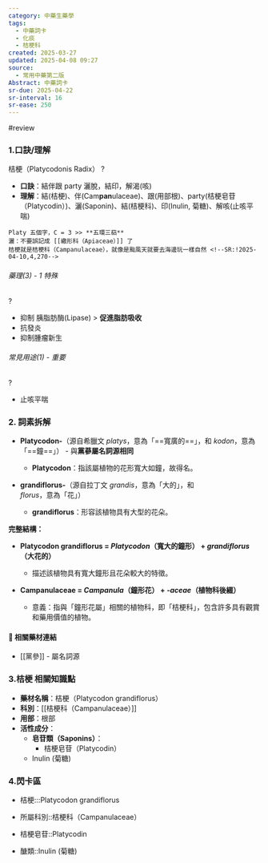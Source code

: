 ```yaml
---
category: 中藥生藥學
tags:
  - 中藥詞卡
  - 化痰
  - 桔梗科
created: 2025-03-27
updated: 2025-04-08 09:27
source:
  - 常用中藥第二版
Abstract: 中藥詞卡
sr-due: 2025-04-22
sr-interval: 16
sr-ease: 250
---
```

#review 
### 1.口訣/理解
桔梗（Platycodonis Radix）
?
- **口訣**：結伴跟 party 灑脫，結印，解渴(咳)
- **理解**：結(桔梗)、伴(Cam**pan**ulaceae)、跟(用部根)、party(桔梗皂苷（Platycodin）)、灑(Saponin)、結(桔梗科)、印(Inulin, 菊糖)、解咳(止咳平喘)
> 
	Platy 五個字，C = 3 >> **五環三萜**
	灑：不要誤記成 [[繖形科（Apiaceae）]] 了
	桔梗就是桔梗科（Campanulaceae），就像是颱風天就要去海邊玩一樣自然 <!--SR:!2025-04-10,4,270-->

###### 藥理(3) - 1 特殊
?
- 抑制 胰脂肪酶(Lipase) > **促進脂肪吸收**
- 抗發炎
- 抑制腫瘤新生 <!--SR:!2025-04-07,1,230-->

###### 常見用途(1) - 重要
?
- 止咳平喘 <!--SR:!2025-04-09,3,250-->


### 2. 詞素拆解

- **Platycodon-**（源自希臘文 *platys*，意為「==寬廣的==」，和 *kodon*，意為「==鐘==」） - 與**黨蔘屬名詞源相同**
  - **Platycodon**：指該屬植物的花形寬大如鐘，故得名。 

- **grandiflorus-**（源自拉丁文 *grandis*，意為「大的」，和 *florus*，意為「花」）
  - **grandiflorus**：形容該植物具有大型的花朵。

**完整結構：**

- **Platycodon grandiflorus = *Platycodon*（寬大的鐘形） + *grandiflorus*（大花的）**
  - 描述該植物具有寬大鐘形且花朵較大的特徵。

- **Campanulaceae = *Campanula*（鐘形花） + *-aceae*（植物科後綴）**
  - 意義：指與「鐘形花屬」相關的植物科，即「桔梗科」，包含許多具有觀賞和藥用價值的植物。 



#### 📌 相關藥材連結

- [[黨參]] - 屬名詞源




### 3.桔梗 相關知識點
- **藥材名稱**：桔梗（Platycodon grandiflorus）
- **科別**：[[桔梗科（Campanulaceae）]]
- **用部**：根部
- **活性成分**：
  - **皂苷類（Saponins）**：
    - 桔梗皂苷（Platycodin）
  - Inulin (菊糖)



### 4.閃卡區

- 桔梗:::Platycodon grandiflorus 
- 所屬科別::桔梗科（Campanulaceae） 


- 桔梗皂苷::Platycodin 
- 醣類::Inulin (菊糖) <!--SR:!2025-04-10,4,270!2025-04-10,4,270-->


